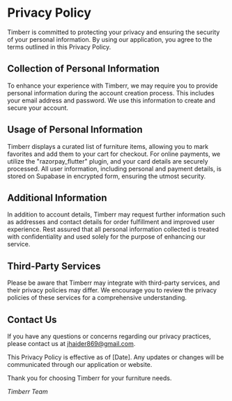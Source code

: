 # Privacy Policy

Timberr is committed to protecting your privacy and ensuring the security of your personal information. By using our application, you agree to the terms outlined in this Privacy Policy.

## Collection of Personal Information

To enhance your experience with Timberr, we may require you to provide personal information during the account creation process. This includes your email address and password. We use this information to create and secure your account.

## Usage of Personal Information

Timberr displays a curated list of furniture items, allowing you to mark favorites and add them to your cart for checkout. For online payments, we utilize the "razorpay_flutter" plugin, and your card details are securely processed. All user information, including personal and payment details, is stored on Supabase in encrypted form, ensuring the utmost security.

## Additional Information

In addition to account details, Timberr may request further information such as addresses and contact details for order fulfillment and improved user experience. Rest assured that all personal information collected is treated with confidentiality and used solely for the purpose of enhancing our service.

## Third-Party Services

Please be aware that Timberr may integrate with third-party services, and their privacy policies may differ. We encourage you to review the privacy policies of these services for a comprehensive understanding.

## Contact Us

If you have any questions or concerns regarding our privacy practices, please contact us at [jhaider869@gmail.com](mailto:jhaider869@gmail.com).

This Privacy Policy is effective as of [Date]. Any updates or changes will be communicated through our application or website.

Thank you for choosing Timberr for your furniture needs.

*Timberr Team*
